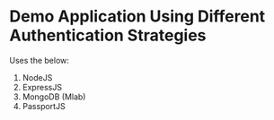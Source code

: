 
Demo Application Using Different Authentication Strategies
=============================================================

Uses the below:
1. NodeJS
2. ExpressJS
3. MongoDB (Mlab)
4. PassportJS
